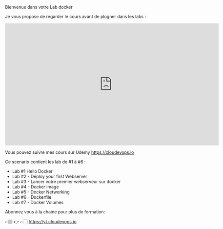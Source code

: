 Bienvenue dans votre Lab docker

Je vous propose de regarder le cours avant de plogner dans les labs :

<center><iframe style="width: 700px;height: 400px;" src="https://www.youtube-nocookie.com/embed/C2InZvQc_zY" frameborder="0" allow="accelerometer; autoplay; encrypted-media; gyroscope; picture-in-picture" allowfullscreen></iframe></center>

Vous pouvez suivre mes cours sur Udemy https://cloudevops.io



Ce scenario contient les lab de #1 à #6 :

- Lab #1 Hello Docker
- Lab #2 - Deploy your first Webserver
- Lab #3 - Lancer votre premier webserveur sur docker
- Lab #4 - Docker image
- Lab #5 - Docker Networking
- Lab #6 - Dockerfile
- Lab #7 - Docker Volumes


Abonnez vous à la chaine pour plus de formation:

👉🏽 👉 👉🏻 https://yt.cloudevops.io

